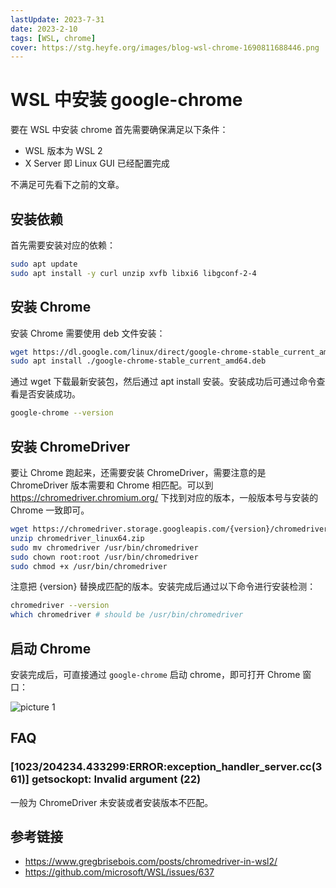 ```yaml
---
lastUpdate: 2023-7-31
date: 2023-2-10
tags: [WSL, chrome]
cover: https://stg.heyfe.org/images/blog-wsl-chrome-1690811688446.png
---
```


# WSL 中安装 google-chrome

要在 WSL 中安装 chrome 首先需要确保满足以下条件：

-   WSL 版本为 WSL 2
-   X Server 即 Linux GUI 已经配置完成

不满足可先看下之前的文章。

## 安装依赖

首先需要安装对应的依赖：

```bash
sudo apt update
sudo apt install -y curl unzip xvfb libxi6 libgconf-2-4
```

## 安装 Chrome

安装 Chrome 需要使用 deb 文件安装：

```bash
wget https://dl.google.com/linux/direct/google-chrome-stable_current_amd64.deb
sudo apt install ./google-chrome-stable_current_amd64.deb
```

通过 wget 下载最新安装包，然后通过 apt install 安装。安装成功后可通过命令查看是否安装成功。

```bash
google-chrome --version
```

## 安装 ChromeDriver

要让 Chrome 跑起来，还需要安装 ChromeDriver，需要注意的是 ChromeDriver 版本需要和 Chrome 相匹配。可以到 https://chromedriver.chromium.org/ 下找到对应的版本，一般版本号与安装的 Chrome 一致即可。

```bash
wget https://chromedriver.storage.googleapis.com/{version}/chromedriver_linux64.zip
unzip chromedriver_linux64.zip
sudo mv chromedriver /usr/bin/chromedriver
sudo chown root:root /usr/bin/chromedriver
sudo chmod +x /usr/bin/chromedriver
```

注意把 {version} 替换成匹配的版本。安装完成后通过以下命令进行安装检测：

```bash
chromedriver --version
which chromedriver # should be /usr/bin/chromedriver
```

## 启动 Chrome

安装完成后，可直接通过 `google-chrome` 启动 chrome，即可打开 Chrome 窗口：

![picture 1](https://stg.heyfe.org/images/blog-wsl-chrome-38.png)

## FAQ

### [1023/204234.433299:ERROR:exception_handler_server.cc(361)] getsockopt: Invalid argument (22)

一般为 ChromeDriver 未安装或者安装版本不匹配。

## 参考链接

-   https://www.gregbrisebois.com/posts/chromedriver-in-wsl2/
-   https://github.com/microsoft/WSL/issues/637
